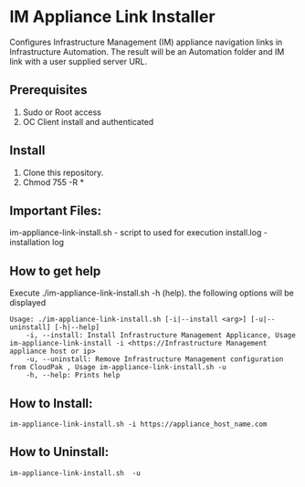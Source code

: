 # IM Appliance Link Installer
<!-- © Copyright IBM Corp. 2020, 2023 -->

Configures Infrastructure Management (IM) appliance navigation links in Infrastructure Automation.
The result will be an Automation folder and IM link with a user supplied server URL.

## Prerequisites

 1.  Sudo or Root access
 2.  OC Client install and authenticated

## Install

 1. Clone this repository. 
 2. Chmod 755 -R *

## Important Files: 
 im-appliance-link-install.sh - script to used for execution 
 install.log - installation log
 
 ## How to get help
 
Execute ./im-appliance-link-install.sh  -h (help). the following options will be displayed
 
```
Usage: ./im-appliance-link-install.sh [-i|--install <arg>] [-u|--uninstall] [-h|--help]
	-i, --install: Install Infrastructure Management Applicance, Usage im-appliance-link-install -i <https://Infrastructure Management appliance host or ip>
	-u, --uninstall: Remove Infrastructure Management configuration from CloudPak , Usage im-appliance-link-install.sh -u 
	-h, --help: Prints help
```


## How to Install:
```
im-appliance-link-install.sh -i https://appliance_host_name.com
```

## How to Uninstall:
```
im-appliance-link-install.sh  -u
```

